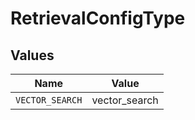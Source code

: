 # RetrievalConfigType


## Values

| Name            | Value           |
| --------------- | --------------- |
| `VECTOR_SEARCH` | vector_search   |